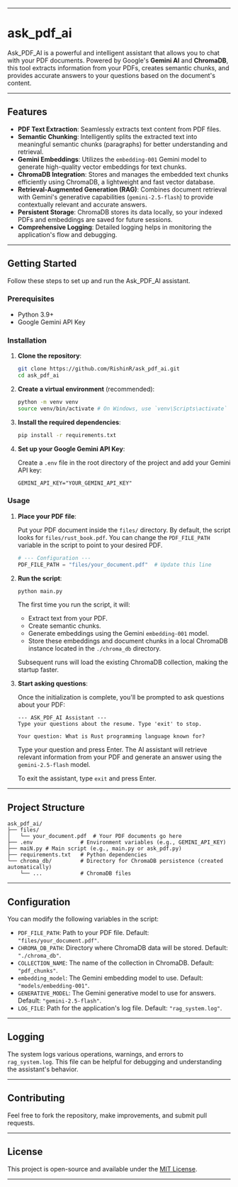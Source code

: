 -----

# ask\_pdf\_ai

Ask\_PDF\_AI is a powerful and intelligent assistant that allows you to chat with your PDF documents. Powered by Google's **Gemini AI** and **ChromaDB**, this tool extracts information from your PDFs, creates semantic chunks, and provides accurate answers to your questions based on the document's content.

-----

## Features

  * **PDF Text Extraction**: Seamlessly extracts text content from PDF files.
  * **Semantic Chunking**: Intelligently splits the extracted text into meaningful semantic chunks (paragraphs) for better understanding and retrieval.
  * **Gemini Embeddings**: Utilizes the `embedding-001` Gemini model to generate high-quality vector embeddings for text chunks.
  * **ChromaDB Integration**: Stores and manages the embedded text chunks efficiently using ChromaDB, a lightweight and fast vector database.
  * **Retrieval-Augmented Generation (RAG)**: Combines document retrieval with Gemini's generative capabilities (`gemini-2.5-flash`) to provide contextually relevant and accurate answers.
  * **Persistent Storage**: ChromaDB stores its data locally, so your indexed PDFs and embeddings are saved for future sessions.
  * **Comprehensive Logging**: Detailed logging helps in monitoring the application's flow and debugging.

-----

## Getting Started

Follow these steps to set up and run the Ask\_PDF\_AI assistant.

### Prerequisites

  * Python 3.9+
  * Google Gemini API Key

### Installation

1.  **Clone the repository**:

    ```bash
    git clone https://github.com/RishinR/ask_pdf_ai.git
    cd ask_pdf_ai
    ```

2.  **Create a virtual environment** (recommended):

    ```bash
    python -m venv venv
    source venv/bin/activate # On Windows, use `venv\Scripts\activate`
    ```

3.  **Install the required dependencies**:

    ```bash
    pip install -r requirements.txt
    ```

4.  **Set up your Google Gemini API Key**:

    Create a `.env` file in the root directory of the project and add your Gemini API key:

    ```
    GEMINI_API_KEY="YOUR_GEMINI_API_KEY"
    ```

### Usage

1.  **Place your PDF file**:

    Put your PDF document inside the `files/` directory. By default, the script looks for `files/rust_book.pdf`. You can change the `PDF_FILE_PATH` variable in the script to point to your desired PDF.

    ```python
    # --- Configuration ---
    PDF_FILE_PATH = "files/your_document.pdf"  # Update this line
    ```

2.  **Run the script**:

    ```bash
    python main.py
    ```

    The first time you run the script, it will:

      * Extract text from your PDF.
      * Create semantic chunks.
      * Generate embeddings using the Gemini `embedding-001` model.
      * Store these embeddings and document chunks in a local ChromaDB instance located in the `./chroma_db` directory.

    Subsequent runs will load the existing ChromaDB collection, making the startup faster.

3.  **Start asking questions**:

    Once the initialization is complete, you'll be prompted to ask questions about your PDF:

    ```
    --- ASK_PDF_AI Assistant ---
    Type your questions about the resume. Type 'exit' to stop.

    Your question: What is Rust programming language known for?
    ```

    Type your question and press Enter. The AI assistant will retrieve relevant information from your PDF and generate an answer using the `gemini-2.5-flash` model.

    To exit the assistant, type `exit` and press Enter.

-----

## Project Structure

```
ask_pdf_ai/
├── files/
│   └── your_document.pdf  # Your PDF documents go here
├── .env               # Environment variables (e.g., GEMINI_API_KEY)
├── maiN.py # Main script (e.g., main.py or ask_pdf.py)
├── requirements.txt   # Python dependencies
└── chroma_db/         # Directory for ChromaDB persistence (created automatically)
    └── ...            # ChromaDB files
```

-----

## Configuration

You can modify the following variables in the script:

  * `PDF_FILE_PATH`: Path to your PDF file. Default: `"files/your_document.pdf"`.
  * `CHROMA_DB_PATH`: Directory where ChromaDB data will be stored. Default: `"./chroma_db"`.
  * `COLLECTION_NAME`: The name of the collection in ChromaDB. Default: `"pdf_chunks"`.
  * `embedding_model`: The Gemini embedding model to use. Default: `"models/embedding-001"`.
  * `GENERATIVE_MODEL`: The Gemini generative model to use for answers. Default: `"gemini-2.5-flash"`.
  * `LOG_FILE`: Path for the application's log file. Default: `"rag_system.log"`.

-----

## Logging

The system logs various operations, warnings, and errors to `rag_system.log`. This file can be helpful for debugging and understanding the assistant's behavior.

-----

## Contributing

Feel free to fork the repository, make improvements, and submit pull requests.

-----

## License

This project is open-source and available under the [MIT License](https://www.google.com/search?q=LICENSE).

-----